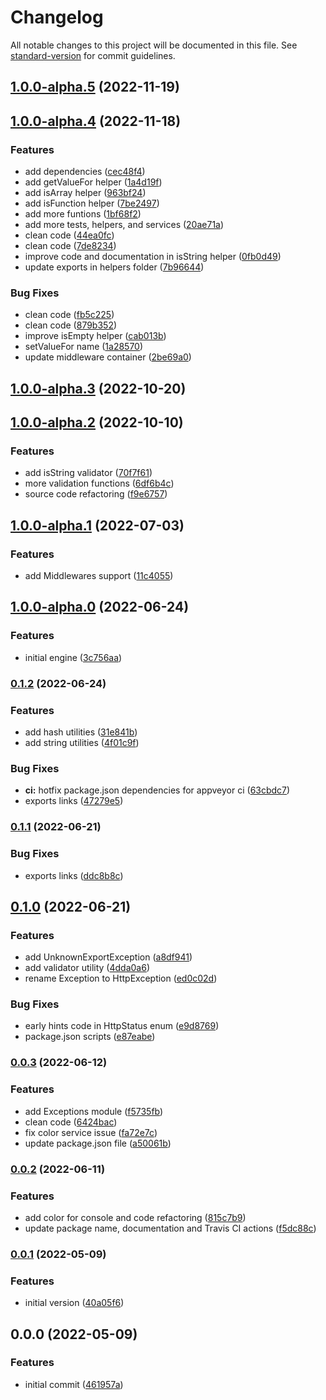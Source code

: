 # Changelog

All notable changes to this project will be documented in this file. See [standard-version](https://github.com/conventional-changelog/standard-version) for commit guidelines.

## [1.0.0-alpha.5](https://github.com/ialopezg/corejs/compare/v1.0.0-alpha.4...v1.0.0-alpha.5) (2022-11-19)

## [1.0.0-alpha.4](https://github.com/ialopezg/corejs/compare/v1.0.0-alpha.3...v1.0.0-alpha.4) (2022-11-18)


### Features

* add dependencies ([cec48f4](https://github.com/ialopezg/corejs/commits/cec48f468bb7d08f903c91897757fb996130767d))
* add getValueFor helper ([1a4d19f](https://github.com/ialopezg/corejs/commits/1a4d19f8c42123cefa4a5a766d62be2141e305f1))
* add isArray helper ([963bf24](https://github.com/ialopezg/corejs/commits/963bf24fc8ce1a565602e5262095b2d3d0e64472))
* add isFunction helper ([7be2497](https://github.com/ialopezg/corejs/commits/7be2497688d1834e947667a6ea8c9ca97f0b0556))
* add more funtions ([1bf68f2](https://github.com/ialopezg/corejs/commits/1bf68f21bb50d3efe784d838cb0393bcc4a124ec))
* add more tests, helpers, and services ([20ae71a](https://github.com/ialopezg/corejs/commits/20ae71aaa16ef12aa251ca06a6885d901f97de83))
* clean code ([44ea0fc](https://github.com/ialopezg/corejs/commits/44ea0fce9396c6a716371967da51589cbbf6e13e))
* clean code ([7de8234](https://github.com/ialopezg/corejs/commits/7de823412f3762248cb506cfc80eefe6c9437091))
* improve code and documentation in isString helper ([0fb0d49](https://github.com/ialopezg/corejs/commits/0fb0d497184767c10a2df804a3a0d67dc0e571b2))
* update exports in helpers folder ([7b96644](https://github.com/ialopezg/corejs/commits/7b966444e65b503a5fc5b3400b7123997c19c418))


### Bug Fixes

* clean code ([fb5c225](https://github.com/ialopezg/corejs/commits/fb5c22519f592721fb7d5ec63046ec5f2bde3c7b))
* clean code ([879b352](https://github.com/ialopezg/corejs/commits/879b352b7daafc94076dd8e11f3b7b10d1f1391d))
* improve isEmpty helper ([cab013b](https://github.com/ialopezg/corejs/commits/cab013b4b0dc273008179fd5d8505ba66ef980c7))
* setValueFor name ([1a28570](https://github.com/ialopezg/corejs/commits/1a285708f03230ac2dcf68591718128293d7b67d))
* update middleware container ([2be69a0](https://github.com/ialopezg/corejs/commits/2be69a0b47f94719dde4d05042644adda0c29120))

## [1.0.0-alpha.3](https://github.com/ialopezg/corejs/compare/v1.0.0-alpha.2...v1.0.0-alpha.3) (2022-10-20)

## [1.0.0-alpha.2](https://github.com/ialopezg/corejs/compare/v1.0.0-alpha.1...v1.0.0-alpha.2) (2022-10-10)


### Features

* add isString validator ([70f7f61](https://github.com/ialopezg/corejs/commits/70f7f61564550f3a7b0776f3b3ae66a0d0a833cb))
* more validation functions ([6df6b4c](https://github.com/ialopezg/corejs/commits/6df6b4cd340e4f3407b8cf2831c2ac6fd09d249e))
* source code refactoring ([f9e6757](https://github.com/ialopezg/corejs/commits/f9e6757a381b49625c0ed43913acbf36030f690c))

## [1.0.0-alpha.1](https://github.com/ialopezg/corejs/compare/v1.0.0-alpha.0...v1.0.0-alpha.1) (2022-07-03)


### Features

* add Middlewares support ([11c4055](https://github.com/ialopezg/corejs/commits/11c40555da43190c113d852c39aa0f1dc6574603))

## [1.0.0-alpha.0](https://github.com/ialopezg/corejs/compare/v0.1.2...v1.0.0-alpha.0) (2022-06-24)


### Features

* initial engine ([3c756aa](https://github.com/ialopezg/corejs/commits/3c756aa03c7266510307e62d07f5effb66dd846f))

### [0.1.2](https://github.com/ialopezg/corejs/compare/v0.1.1...v0.1.2) (2022-06-24)


### Features

* add hash utilities ([31e841b](https://github.com/ialopezg/corejs/commits/31e841b46ccd4fe434d8dd7ba0c52562d27d6d1c))
* add string utilities ([4f01c9f](https://github.com/ialopezg/corejs/commits/4f01c9f1523b9cc0ddc330e14e62b31841c03792))


### Bug Fixes

* **ci:** hotfix package.json dependencies for appveyor ci ([63cbdc7](https://github.com/ialopezg/corejs/commits/63cbdc754e7bd7020461237e8d205878b007c168))
* exports links ([47279e5](https://github.com/ialopezg/corejs/commits/47279e5a26041f496434039cadc991ca3f0e857f))

### [0.1.1](https://github.com/ialopezg/corejs/compare/v0.1.0...v0.1.1) (2022-06-21)


### Bug Fixes

* exports links ([ddc8b8c](https://github.com/ialopezg/corejs/commits/ddc8b8cb888ba0ccdfabe03677d605e88e35df22))

## [0.1.0](https://github.com/ialopezg/corejs/compare/v0.0.3...v0.1.0) (2022-06-21)


### Features

* add UnknownExportException ([a8df941](https://github.com/ialopezg/corejs/commits/a8df941db348dd00c6b3abdeaceaedd0bef3b382))
* add validator utility ([4dda0a6](https://github.com/ialopezg/corejs/commits/4dda0a6d8a1f9bf97a5240b7e4ad9f3b90f9b652))
* rename Exception to HttpException ([ed0c02d](https://github.com/ialopezg/corejs/commits/ed0c02d6322a6e3d98d4e1ee0765ef8af315a51e))


### Bug Fixes

* early hints code in HttpStatus enum ([e9d8769](https://github.com/ialopezg/corejs/commits/e9d876909e4cb8a747954b8f71ae4015e759baca))
* package.json scripts ([e87eabe](https://github.com/ialopezg/corejs/commits/e87eabe8776df47136ae2b2a0b0adb2d7a29cce4))

### [0.0.3](https://github.com/ialopezg/corejs/compare/v0.0.2...v0.0.3) (2022-06-12)


### Features

* add Exceptions module ([f5735fb](https://github.com/ialopezg/corejs/commits/f5735fb391ffb796497636f8b247e8ab9f7a921c))
* clean code ([6424bac](https://github.com/ialopezg/corejs/commits/6424bacddcb373ffd5d9914a276a0f55b9756be7))
* fix color service issue ([fa72e7c](https://github.com/ialopezg/corejs/commits/fa72e7ce1a44763c403cfe3c435e1edf5d89848e))
* update package.json file ([a50061b](https://github.com/ialopezg/corejs/commits/a50061b5039d72ba67b2c749e28019808d9fb409))

### [0.0.2](https://github.com/ialopezg/corejs/compare/v0.0.1...v0.0.2) (2022-06-11)


### Features

* add color for console and code refactoring ([815c7b9](https://github.com/ialopezg/corejs/commits/815c7b908738dcf25505bc594bc86b2093d5091a))
* update package name, documentation and Travis CI actions ([f5dc88c](https://github.com/ialopezg/corejs/commits/f5dc88c439b7213710a7f31c3ff776569f397672))

### [0.0.1](https://github.com/ialopezg/corejs/compare/v0.0.0...v0.0.1) (2022-05-09)


### Features

* initial version ([40a05f6](https://github.com/ialopezg/corejs/commits/40a05f6afc03ddbb3f69b624c5568d09964756e7))

## 0.0.0 (2022-05-09)


### Features

* initial commit ([461957a](https://github.com/ialopezg/corejs/commits/461957a09a63b9fbcb566fe756579f72fc3ee864))
